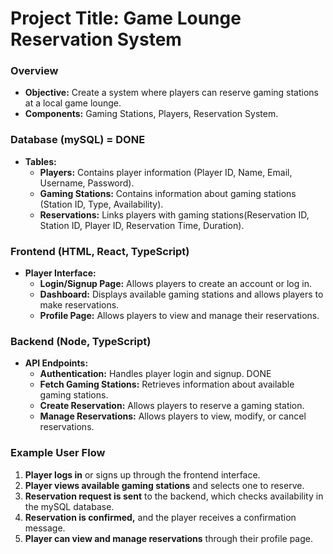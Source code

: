 # **Project Title:** Game Lounge Reservation System

### **Overview**

- **Objective:** Create a system where players can reserve gaming stations at a local game lounge.
- **Components:** Gaming Stations, Players, Reservation System.

### **Database (mySQL) = DONE**

- **Tables:**
    - **Players:** Contains player information (Player ID, Name, Email, Username, Password).
    - **Gaming Stations:** Contains information about gaming stations (Station ID, Type, Availability).
    - **Reservations:** Links players with gaming stations(Reservation ID, Station ID, Player ID, Reservation Time, Duration).

### **Frontend (HTML, React, TypeScript)**

- **Player Interface:**
    - **Login/Signup Page:** Allows players to create an account or log in.
    - **Dashboard:** Displays available gaming stations and allows players to make reservations.
    - **Profile Page:** Allows players to view and manage their reservations.

### **Backend (Node, TypeScript)**

- **API Endpoints:**
    - **Authentication:** Handles player login and signup. DONE
    - **Fetch Gaming Stations:** Retrieves information about available gaming stations.
    - **Create Reservation:** Allows players to reserve a gaming station.
    - **Manage Reservations:** Allows players to view, modify, or cancel reservations.

### **Example User Flow**

1. **Player logs in** or signs up through the frontend interface.
2. **Player views available gaming stations** and selects one to reserve.
3. **Reservation request is sent** to the backend, which checks availability in the mySQL database.
4. **Reservation is confirmed,** and the player receives a confirmation message.
5. **Player can view and manage reservations** through their profile page.